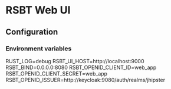 # RSBT Web UI

## Configuration

### Environment variables

RUST_LOG=debug
RSBT_UI_HOST=http://localhost:9000
RSBT_BIND=0.0.0.0:8080
RSBT_OPENID_CLIENT_ID=web_app
RSBT_OPENID_CLIENT_SECRET=web_app
RSBT_OPENID_ISSUER=http://keycloak:9080/auth/realms/jhipster
